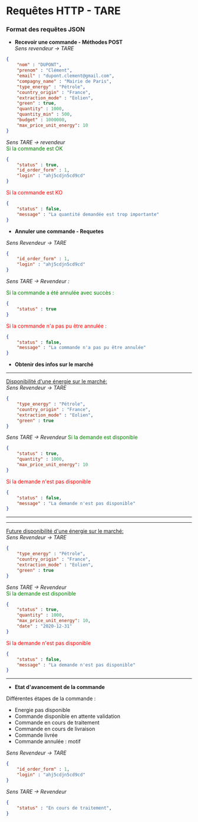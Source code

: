 # Requêtes HTTP - TARE

### Format des requêtes JSON

- <b>Recevoir une commande - Méthodes POST</b> <br>
<i>Sens revendeur -> TARE</i>

```json
{
    "nom" : "DUPONT",
    "prenom" : "Clément",
    "email" : "dupont.clement@gmail.com",
    "compagny_name" : "Mairie de Paris",
    "type_energy" : "Pétrole", 
    "country_origin" : "France",
    "extraction_mode" : "Eolien", 
    "green" : true,
    "quantity" : 1000, 
    "quantity_min" : 500,
    "budget" : 1000000, 
    "max_price_unit_energy": 10
}
```


<i>Sens TARE -> revendeur</i><br>
<span style="color:green;">Si la commande est OK</span>

```json
{
    "status" : true,
    "id_order_form" : 1, 
    "login" : "ahj5cdjn5cd9cd"
}
```

<span style="color:red;">Si la commande est KO</span>

```json
{
    "status" : false,
    "message" : "La quantité demandée est trop importante"
}
```

- <b>Annuler une commande - Requetes </b>

<i> Sens Revendeur -> TARE</i>

```json
{
    "id_order_form" : 1,
    "login" : "ahj5cdjn5cd9cd"
}
```

<i> Sens TARE -> Revendeur : </i>

<span style="color:green">Si la commande a été annulée avec succès : </span>

```json
{
    "status" : true
}
```

<span style="color:red">Si la commande n'a pas pu être annulée : </span>

```json
{
    "status" : false,
    "message" : "La commande n'a pas pu être annulée"
}
```

- <b>Obtenir des infos sur le marché</b><br>
<hr>
<u>Disponibilité d'une énergie sur le marché:  </u><br>
<i> Sens Revendeur -> TARE</i>

```json
{
    "type_energy" : "Pétrole", 
    "country_origin" : "France",
    "extraction_mode" : "Eolien", 
    "green" : true
}
```

<i> Sens TARE -> Revendeur</i>
<span style="color:green">Si la demande est disponible</span>

```json
{
    "status" : true,
    "quantity" : 1000, 
    "max_price_unit_energy": 10
}
```

<span style="color:red">Si la demande n'est pas disponible</span>

```json
{
    "status" : false,
    "message" : "La demande n'est pas disponible"
}
```
<hr>

<hr>
<u>Future disponibilité d'une énergie sur le marché:  </u><br>
<i> Sens Revendeur -> TARE</i>

```json
{
    "type_energy" : "Pétrole", 
    "country_origin" : "France",
    "extraction_mode" : "Eolien", 
    "green" : true
}
```

<i> Sens TARE -> Revendeur</i><br>
<span style="color:green">Si la demande est disponible</span>

```json
{
    "status" : true,
    "quantity" : 1000, 
    "max_price_unit_energy": 10, 
    "date" : "2020-12-31"
}
```

<span style="color:red">Si la demande n'est pas disponible</span>

```json
{
    "status" : false,
    "message" : "La demande n'est pas disponible"
}
```
<hr>


- <b>Etat d'avancement de la commande</b>

Différentes étapes de la commande : <br>
- Energie pas disponible
- Commande disponible en attente validation
- Commande en cours de traitement
- Commande en cours de livraison
- Commande livrée
- Commande annulée : motif


<i> Sens Revendeur -> TARE</i>

```json
{
    "id_order_form" : 1,
    "login" : "ahj5cdjn5cd9cd"
}
```

<i> Sens TARE -> Revendeur</i>

```json
{
    "status" : "En cours de traitement",
}
```